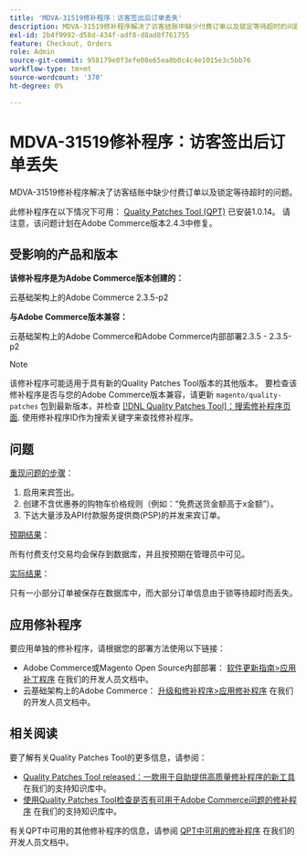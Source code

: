 ```yaml
---
title: 'MDVA-31519修补程序：访客签出后订单丢失'
description: MDVA-31519修补程序解决了访客结账中缺少付费订单以及锁定等待超时的问题。
exl-id: 2b4f9992-d58d-434f-adf8-d8ad8f761755
feature: Checkout, Orders
role: Admin
source-git-commit: 958179e0f3efe08e65ea8b0c4c4e1015e3c5bb76
workflow-type: tm+mt
source-wordcount: '370'
ht-degree: 0%

---
```


# MDVA-31519修补程序：访客签出后订单丢失

MDVA-31519修补程序解决了访客结账中缺少付费订单以及锁定等待超时的问题。

此修补程序在以下情况下可用： [Quality Patches Tool (QPT)](https://devdocs.magento.com/guides/v2.4/comp-mgr/patching.html#mqp) 已安装1.0.14。 请注意，该问题计划在Adobe Commerce版本2.4.3中修复。

## 受影响的产品和版本

**该修补程序是为Adobe Commerce版本创建的：**

云基础架构上的Adobe Commerce 2.3.5-p2

**与Adobe Commerce版本兼容：**

云基础架构上的Adobe Commerce和Adobe Commerce内部部署2.3.5 - 2.3.5-p2

>[!NOTE]
>
>该修补程序可能适用于具有新的Quality Patches Tool版本的其他版本。 要检查该修补程序是否与您的Adobe Commerce版本兼容，请更新 `magento/quality-patches` 包到最新版本，并检查 [[!DNL Quality Patches Tool]：搜索修补程序页面](https://devdocs.magento.com/quality-patches/tool.html#patch-grid). 使用修补程序ID作为搜索关键字来查找修补程序。

## 问题

<u>重现问题的步骤</u>：

1. 启用来宾签出。
1. 创建不含优惠券的购物车价格规则（例如：“免费送货金额高于x金额”）。
1. 下达大量涉及API付款服务提供商(PSP)的并发来宾订单。

<u>预期结果</u>：

所有付费支付交易均会保存到数据库，并且按预期在管理员中可见。

<u>实际结果</u>：

只有一小部分订单被保存在数据库中，而大部分订单信息由于锁等待超时而丢失。

## 应用修补程序

要应用单独的修补程序，请根据您的部署方法使用以下链接：

* Adobe Commerce或Magento Open Source内部部署： [软件更新指南>应用补丁程序](https://devdocs.magento.com/guides/v2.4/comp-mgr/patching/mqp.html) 在我们的开发人员文档中。
* 云基础架构上的Adobe Commerce： [升级和修补程序>应用修补程序](https://devdocs.magento.com/cloud/project/project-patch.html) 在我们的开发人员文档中。

## 相关阅读

要了解有关Quality Patches Tool的更多信息，请参阅：

* [Quality Patches Tool released：一款用于自助提供高质量修补程序的新工具](/help/announcements/adobe-commerce-announcements/magento-quality-patches-released-new-tool-to-self-serve-quality-patches.md) 在我们的支持知识库中。
* [使用Quality Patches Tool检查是否有可用于Adobe Commerce问题的修补程序](/help/support-tools/patches-available-in-qpt-tool/check-patch-for-magento-issue-with-magento-quality-patches.md) 在我们的支持知识库中。

有关QPT中可用的其他修补程序的信息，请参阅 [QPT中可用的修补程序](https://devdocs.magento.com/quality-patches/tool.html#patch-grid) 在我们的开发人员文档中。
